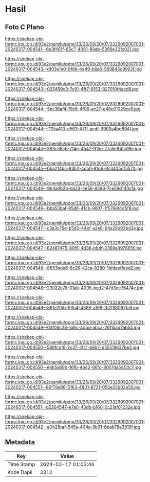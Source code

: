 # Hasil

## Foto C Plano

https://sirekap-obj-formc.kpu.go.id/93e2/pemilu/pdpr/33/26/09/20/07/3326092007001-20240317-004541--6d3f461f-65c7-4061-88eb-5369e321c021.jpg

https://sirekap-obj-formc.kpu.go.id/93e2/pemilu/pdpr/33/26/09/20/07/3326092007001-20240317-004543--df03e1b0-9f6b-4a49-b8a6-599843c9902f.jpg

https://sirekap-obj-formc.kpu.go.id/93e2/pemilu/pdpr/33/26/09/20/07/3326092007001-20240317-004543--035459c3-7c91-4ff7-8153-827010f4acd8.jpg

https://sirekap-obj-formc.kpu.go.id/93e2/pemilu/pdpr/33/26/09/20/07/3326092007001-20240317-004544--5ec36af4-f9c6-4f09-ac27-e48c01029cc6.jpg

https://sirekap-obj-formc.kpu.go.id/93e2/pemilu/pdpr/33/26/09/20/07/3326092007001-20240317-004544--f105a410-e563-471f-aedf-9903a4bd894f.jpg

https://sirekap-obj-formc.kpu.go.id/93e2/pemilu/pdpr/33/26/09/20/07/3326092007001-20240317-004545--383c36c6-714e-4542-915e-77a5e84fc99e.jpg

https://sirekap-obj-formc.kpu.go.id/93e2/pemilu/pdpr/33/26/09/20/07/3326092007001-20240317-004545--0ba214bc-93b2-4cb0-81d6-8c3405d15570.jpg

https://sirekap-obj-formc.kpu.go.id/93e2/pemilu/pdpr/33/26/09/20/07/3326092007001-20240317-004546--9b4a0b2b-da33-4e56-8396-7ce59d140cfa.jpg

https://sirekap-obj-formc.kpu.go.id/93e2/pemilu/pdpr/33/26/09/20/07/3326092007001-20240317-004546--bba53baf-85d6-41cb-9607-1f5768f4d5f8.jpg

https://sirekap-obj-formc.kpu.go.id/93e2/pemilu/pdpr/33/26/09/20/07/3326092007001-20240317-004547--c3a3c75e-b5d2-44bf-a2e6-64a29b93bd3a.jpg

https://sirekap-obj-formc.kpu.go.id/93e2/pemilu/pdpr/33/26/09/20/07/3326092007001-20240317-004547--62487475-80f6-4d38-bbdf-0398a397865f.jpg

https://sirekap-obj-formc.kpu.go.id/93e2/pemilu/pdpr/33/26/09/20/07/3326092007001-20240317-004548--8653bde6-8c26-42ca-8280-1bfdaeffabd2.jpg

https://sirekap-obj-formc.kpu.go.id/93e2/pemilu/pdpr/33/26/09/20/07/3326092007001-20240317-004548--23022e78-01ab-4005-bed2-47d3ec76474e.jpg

https://sirekap-obj-formc.kpu.go.id/93e2/pemilu/pdpr/33/26/09/20/07/3326092007001-20240317-004549--881e2f5b-93b4-4388-a198-fb2f88087fa9.jpg

https://sirekap-obj-formc.kpu.go.id/93e2/pemilu/pdpr/33/26/09/20/07/3326092007001-20240317-004549--03f06c28-1a9c-4dbd-abca-26f15ad7ab54.jpg

https://sirekap-obj-formc.kpu.go.id/93e2/pemilu/pdpr/33/26/09/20/07/3326092007001-20240317-004550--588fcb16-2c37-4fc1-b8b7-b55518637be3.jpg

https://sirekap-obj-formc.kpu.go.id/93e2/pemilu/pdpr/33/26/09/20/07/3326092007001-20240317-004550--eeb5a69b-16fb-4a42-86fc-8007da5400c7.jpg

https://sirekap-obj-formc.kpu.go.id/93e2/pemilu/pdpr/33/26/09/20/07/3326092007001-20240317-004551--86f78e98-5163-4801-8721-056e23b02e56.jpg

https://sirekap-obj-formc.kpu.go.id/93e2/pemilu/pdpr/33/26/09/20/07/3326092007001-20240317-004551--d2204547-e7a0-43db-b160-0c21af01232e.jpg

https://sirekap-obj-formc.kpu.go.id/93e2/pemilu/pdpr/33/26/09/20/07/3326092007001-20240317-004542--a0421baf-645a-404a-9b91-6dab78a3819f.jpg


## Metadata

| Key        | Value               |
| ---------- | ------------------- |
| Time Stamp | 2024-03-17 01:03:46 |
| Kode Dapil | 3310                |



